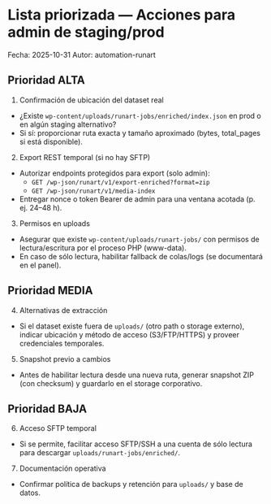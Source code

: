 # Lista priorizada — Acciones para admin de staging/prod

Fecha: 2025-10-31
Autor: automation-runart

## Prioridad ALTA

1) Confirmación de ubicación del dataset real
- ¿Existe `wp-content/uploads/runart-jobs/enriched/index.json` en prod o en algún staging alternativo?
- Si sí: proporcionar ruta exacta y tamaño aproximado (bytes, total_pages si está disponible).

2) Export REST temporal (si no hay SFTP)
- Autorizar endpoints protegidos para export (solo admin):
  - `GET /wp-json/runart/v1/export-enriched?format=zip`
  - `GET /wp-json/runart/v1/media-index`
- Entregar nonce o token Bearer de admin para una ventana acotada (p. ej. 24–48 h).

3) Permisos en uploads
- Asegurar que existe `wp-content/uploads/runart-jobs/` con permisos de lectura/escritura por el proceso PHP (www-data).
- En caso de sólo lectura, habilitar fallback de colas/logs (se documentará en el panel).

## Prioridad MEDIA

4) Alternativas de extracción
- Si el dataset existe fuera de `uploads/` (otro path o storage externo), indicar ubicación y método de acceso (S3/FTP/HTTPS) y proveer credenciales temporales.

5) Snapshot previo a cambios
- Antes de habilitar lectura desde una nueva ruta, generar snapshot ZIP (con checksum) y guardarlo en el storage corporativo.

## Prioridad BAJA

6) Acceso SFTP temporal
- Si se permite, facilitar acceso SFTP/SSH a una cuenta de sólo lectura para descargar `uploads/runart-jobs/enriched/`.

7) Documentación operativa
- Confirmar política de backups y retención para `uploads/` y base de datos.
